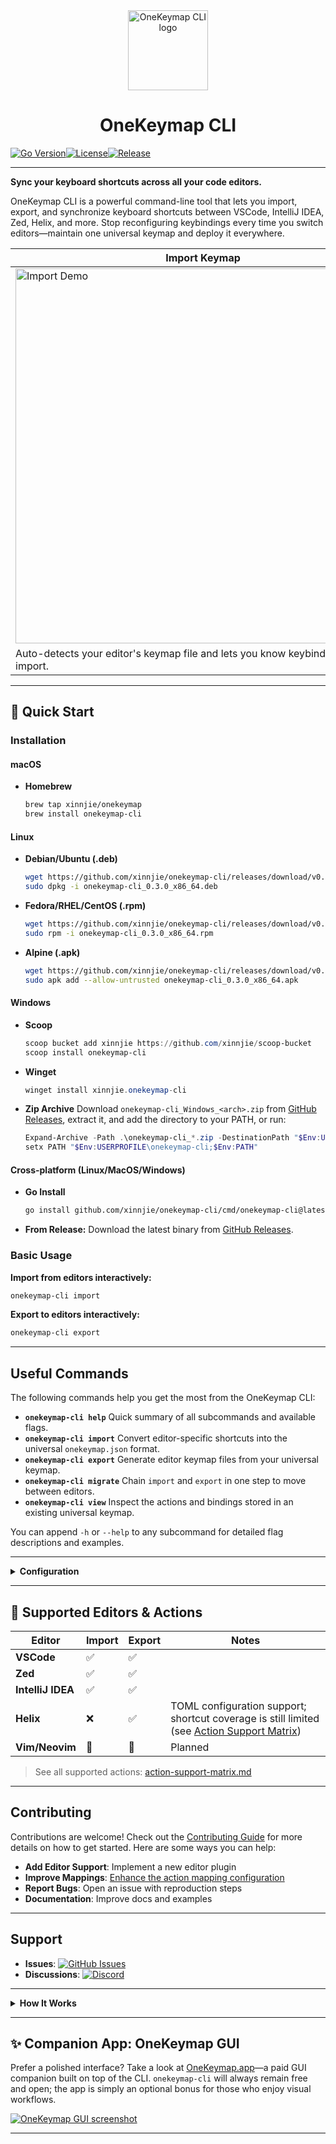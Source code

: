 <div align="center">
  <a href="https://github.com/xinnjie/onekeymap-cli">
    <picture>
      <source media="(prefers-color-scheme: dark)" srcset="assets/logo-onekeymap.svg" />
      <img src="assets/logo-onekeymap.svg" alt="OneKeymap CLI logo" height="128" />
    </picture>
  </a>
  <h1>OneKeymap CLI</h1>
</div>

[![Go Version](https://img.shields.io/github/go-mod/go-version/xinnjie/onekeymap-cli)](https://go.dev/)[![License](https://img.shields.io/github/license/xinnjie/onekeymap-cli)](LICENSE.md)[![Release](https://img.shields.io/github/v/release/xinnjie/onekeymap-cli)](https://github.com/xinnjie/onekeymap-cli/releases)

---
**Sync your keyboard shortcuts across all your code editors.**

OneKeymap CLI is a powerful command-line tool that lets you import, export, and synchronize keyboard shortcuts between VSCode, IntelliJ IDEA, Zed, Helix, and more. Stop reconfiguring keybindings every time you switch editors—maintain one universal keymap and deploy it everywhere.

| Import Keymap | View Keymap | Export Keymap |
|---|---|---|
| [<img src="assets/onekeymap-cli-import.gif" width="600" alt="Import Demo">](https://asciinema.org/a/748300) | [<img src="assets/onekeymap-cli-view.gif" width="600" alt="View Demo">](https://asciinema.org/a/ZNqGYNMKs0jVh5qH6Smv6ysni) | [<img src="assets/onekeymap-cli-export.gif" width="600" alt="Export Demo">](https://asciinema.org/a/748319) |
| Auto-detects your editor's keymap file and lets you know keybindings to import. | View keybindings by category and navigate with arrow keys. | Shows a diff of your target keymap file before exporting. |

---

## 🚀 Quick Start

### Installation

#### macOS

- **Homebrew**
  ```bash
  brew tap xinnjie/onekeymap
  brew install onekeymap-cli
  ```

#### Linux

- **Debian/Ubuntu (.deb)**
  ```bash
  wget https://github.com/xinnjie/onekeymap-cli/releases/download/v0.3.0/onekeymap-cli_0.3.0_x86_64.deb
  sudo dpkg -i onekeymap-cli_0.3.0_x86_64.deb
  ```
- **Fedora/RHEL/CentOS (.rpm)**
  ```bash
  wget https://github.com/xinnjie/onekeymap-cli/releases/download/v0.3.0/onekeymap-cli_0.3.0_x86_64.rpm
  sudo rpm -i onekeymap-cli_0.3.0_x86_64.rpm
  ```
- **Alpine (.apk)**
  ```bash
  wget https://github.com/xinnjie/onekeymap-cli/releases/download/v0.3.0/onekeymap-cli_0.3.0_x86_64.apk
  sudo apk add --allow-untrusted onekeymap-cli_0.3.0_x86_64.apk
  ```

#### Windows
- **Scoop**
  ```powershell
  scoop bucket add xinnjie https://github.com/xinnjie/scoop-bucket
  scoop install onekeymap-cli
  ```

- **Winget**
  ```powershell
  winget install xinnjie.onekeymap-cli
  ```

- **Zip Archive**
  Download `onekeymap-cli_Windows_<arch>.zip` from [GitHub Releases](https://github.com/xinnjie/onekeymap-cli/releases), extract it, and add the directory to your PATH, or run:
  ```powershell
  Expand-Archive -Path .\onekeymap-cli_*.zip -DestinationPath "$Env:USERPROFILE\onekeymap-cli"
  setx PATH "$Env:USERPROFILE\onekeymap-cli;$Env:PATH"
  ```

#### Cross-platform (Linux/MacOS/Windows)

- **Go Install**
  ```bash
  go install github.com/xinnjie/onekeymap-cli/cmd/onekeymap-cli@latest
  ```

- **From Release:**
Download the latest binary from [GitHub Releases](https://github.com/xinnjie/onekeymap-cli/releases/latest).

### Basic Usage

**Import from editors interactively:**

```bash
onekeymap-cli import
```

**Export to editors interactively:**

```bash
onekeymap-cli export
```

---

## Useful Commands

The following commands help you get the most from the OneKeymap CLI:

- **`onekeymap-cli help`** Quick summary of all subcommands and available flags.
- **`onekeymap-cli import`** Convert editor-specific shortcuts into the universal `onekeymap.json` format.
- **`onekeymap-cli export`** Generate editor keymap files from your universal keymap.
- **`onekeymap-cli migrate`** Chain `import` and `export` in one step to move between editors.
- **`onekeymap-cli view`** Inspect the actions and bindings stored in an existing universal keymap.

You can append `-h` or `--help` to any subcommand for detailed flag descriptions and examples.


---

<details>
<summary><strong>Configuration</strong></summary>

OneKeymap can be configured via a config file at `~/.config/onekeymap/config.yaml`:

```yaml
# Default path for universal keymap
onekeymap: ~/.config/onekeymap/keymap.json

# Editor-specific config paths (optional, auto-detected by default)
editors:
  vscode:
    keymap_path: ~/Library/Application Support/Code/User/keybindings.json
  zed:
    keymap_path: ~/.config/zed/keymap.json
  intellij:
    keymap_path: ~/Library/Application Support/JetBrains/IntelliJIdea2024.1/keymaps/custom.xml
```

</details>

---

## 🧩 Supported Editors & Actions

| Editor | Import | Export | Notes |
|--------|--------|--------|-------|
| **VSCode** | ✅ | ✅ |  |
| **Zed** | ✅ | ✅ |  |
| **IntelliJ IDEA** | ✅ | ✅ |  |
| **Helix** | ❌ | ✅ | TOML configuration support; shortcut coverage is still limited (see [Action Support Matrix](action-support-matrix.md)) |
| **Vim/Neovim** | 🚧 | 🚧 | Planned |

> See all supported actions: [action-support-matrix.md](action-support-matrix.md)

---

## Contributing

Contributions are welcome! Check out the [Contributing Guide](CONTRIBUTING.md) for more details on how to get started. Here are some ways you can help:

- **Add Editor Support**: Implement a new editor plugin
- **Improve Mappings**: [Enhance the action mapping configuration](CONTRIBUTING.md#enhancing-the-action-mapping-configuration)
- **Report Bugs**: Open an issue with reproduction steps
- **Documentation**: Improve docs and examples

---

## Support

- **Issues**: [![GitHub Issues](https://img.shields.io/github/issues/xinnjie/onekeymap-cli?logo=github&label=Issues)](https://github.com/xinnjie/onekeymap-cli/issues)
- **Discussions**: [![Discord](https://img.shields.io/badge/Discord-Join%20the%20chat-5865F2?logo=discord&logoColor=white)](https://discord.com/invite/fW3TWuXj9A)

---

<details>
<summary><strong>How It Works</strong></summary>

OneKeymap uses a **universal keymap format** that represents keyboard shortcuts in an editor-agnostic way. Here's the workflow:

```
┌─────────────┐
│   VSCode    │──┐
│  Keybindings│  │
└─────────────┘  │
                 │  Import
┌─────────────┐  │    ↓
│  IntelliJ   │──┼──────────────┐
│   Keymap    │  │              │
└─────────────┘  │    ┌─────────▼──────────┐
                 │    │  Universal Keymap  │
┌─────────────┐  │    │   (onekeymap.json) │
│     Zed     │──┘    └─────────┬──────────┘
│   Keymap    │                 │
└─────────────┘       Export    ↓
                 ┌───────────────────────┐
                 │  Any Supported Editor │
                 └───────────────────────┘
```

### Universal Keymap Format

Your keymap is stored in a clean, human-readable JSON format:

```json
{
  "keymaps": [
    {
      "action": "actions.edit.copy",
      "keys": "ctrl+c"
    },
    {
      "action": "actions.view.showCommandPalette",
      "keys": "ctrl+shift+p"
    },
    {
      "action": "actions.editor.quickFix",
      "keys": "ctrl+."
    }
  ]
}
```

### Action Mappings

OneKeymap maintains a comprehensive mapping that translates between editor-specific commands and universal actions. For example:

- `actions.edit.copy` maps to:
  - VSCode: `editor.action.clipboardCopyAction`
  - IntelliJ: `$Copy`
  - Zed: `editor::Copy`

This mapping layer handles context-specific behaviors, stateful toggles, and editor quirks automatically.
</details>

---

## ✨ Companion App: OneKeymap GUI

Prefer a polished interface? Take a look at [OneKeymap.app](https://www.onekeymap.com/)—a paid GUI companion built on top of the CLI. `onekeymap-cli` will always remain free and open; the app is simply an optional bonus for those who enjoy visual workflows.

[![OneKeymap GUI screenshot](assets/onekeymap-app-hero.png)](https://www.onekeymap.com/)

---
